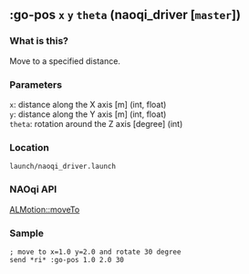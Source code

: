 ## :go-pos `x` `y` `theta` (naoqi_driver [`master`])

### What is this?

Move to a specified distance.  

### Parameters

`x`: distance along the X axis [m] (int, float)  
`y`: distance along the Y axis [m] (int, float)  
`theta`: rotation around the Z axis [degree] (int)

### Location

`launch/naoqi_driver.launch`  

### NAOqi API

[ALMotion::moveTo](http://doc.aldebaran.com/2-5/naoqi/motion/control-walk-api.html#almotionproxy-moveto1)  

### Sample

```
; move to x=1.0 y=2.0 and rotate 30 degree 
send *ri* :go-pos 1.0 2.0 30
```
